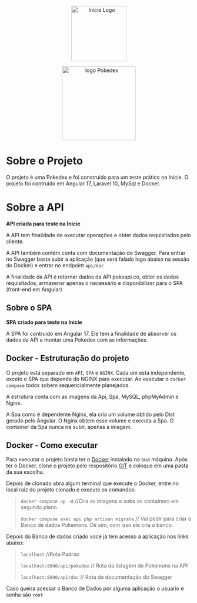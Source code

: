 <p align="center"><a href="https://inicie.digital/" target="_blank"><img src="https://attachments.gupy.io/production/companies/24820/career/54823/images/2024-01-04_14-13_companyLogoUrl.png" width="150" alt="Inicie Logo"></a></p>


<p align="center"><img src="https://archives.bulbagarden.net/media/upload/4/4b/Pok%C3%A9dex_logo.png" width="200" alt="logo Pokedex"></p>

# Sobre o Projeto

O projeto é uma Pokedex e foi construido para um teste prático na Inicie.
O projeto foi contruido em Angular 17, Laravel 10, MySql e Docker.

# Sobre a API
**API criada para teste na Inicie**

A API tem finalidade de executar operações e obter dados requisitados pelo cliente. 

A API também contém conta com documentação do Swagger.
Para entrar no Swagger basta subir a aplicação (que será falado logo abaixo na sessão do Docker) e entrar no endpoint ```api/doc```

A finalidade da API é retornar dados da API pokeapi.co, obter os dados requisitados, armazenar apenas o necessário e disponibilizar para o SPA (front-end em Angular)


## Sobre o SPA
**SPA criado para teste na Inicie**

A SPA foi contruido em Angular 17. Ele tem a finalidade de absorver os dados da API e montar uma Pokedex com as informações.

## Docker - Estruturação do projeto

O projeto está separado em ```API```, ```SPA``` e ```NGINX```. Cada um está independente, exceto o SPA que depende do NGINX para executar. 
Ao executar o ```docker compose``` todos sobem sequencialmente planejados.

A estrutura conta com as imagens da Api, Spa, MySQL, phpMyAdmin e Nginx.

A Spa como é dependente Nginx, ela cria um volume obtido pelo Dist gerado pelo Angular. O Nginx obtem esse volume e executa a Spa. O container da Spa nunca irá subir, apenas a imagem.

## Docker - Como executar

Para executar o projeto basta ter o [Docker](https://docs.docker.com/get-docker/) instalado na sua máquina.
Após ter o Docker, clone o projeto pelo respositório [GIT](https://github.com/heylucasf/pokedex_inicie) e coloque em uma pasta da sua escolha.

Depois de clonado abra algum terminal que execute o Docker, entre no local raiz do projeto clonado e execute os comandos:
> ```docker compose up -d``` //Cria as imagens e sobe os containers em segundo plano
>
> ```docker compose exec api php artisan migrate``` // Vai pedir para criar o Banco de dados Pokemons. Dê sim, com isso ele cria o banco.
>

Depois do Banco de dados criado voce já tem acesso a aplicação nos links abaixo:
> ```localhost``` //Rota Padrao
>
> ```localhost:8000/api/pokedex``` // Rota da listagem de Pokemons na API
>
> ```localhost:8000/api/doc``` // Rota da documentação do Swagger
>

Caso queira acessar o Banco de Dados por alguma aplicação o usuario e senha são ```root```